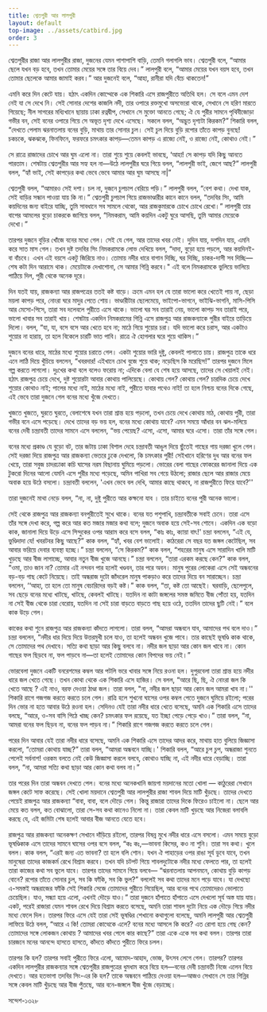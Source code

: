 ```yaml
---
title: শ্বেতপুরী আর লালপুরী
layout: default
top-image: ../assets/catbird.jpg
order: 3
---
```

শ্বেতপুরীর রাজা আর লালপুরীর রাজা, দুজনের যেমন পাশাপাশি বাড়ি, তেমনি গলাগলি ভাব। শ্বেতপুরী বলে, “আমার ছেলে যখন বড় হবে, তখন তােমার মেয়ের সঙ্গে তার বিয়ে দেব।” লালপুরী বলে, “আমার মেয়ের যখন বয়স হবে, তখন তােমার ছেলেকে আমার জামাই করব।” আর দুজনেই বলে, “আহা, রানীরা যদি বেঁচে থাকতেন!” 

এমনি করে দিন কেটে যায়। হঠাৎ একদিন কোথ্থেকে এক শিকারি এসে রাজপুরীতে অতিথি হল। সে বলে এমন দেশ নেই যা সে দেখে নি। সেই সােনার দেশের কাজলি নদী, তার ওপারে রক্তমুখাে অসভ্যেরা থাকে, সেখানে সে হরিণ মারতে গিয়েছে; নীল সাগরের মধ্যিখানে ছায়ায় ঢাকা রত্নদ্বীপ, সেখানে সে মুক্তো আনতে গেছে; ঐ যে পুরীর সামনে পৃথিবীজোড়া গভীর বন, সেই বনের ওপারে গিয়ে সে অভূত দৃশ্য দেখে এসেছে। সকলে বলল, “অদ্ভুত দৃশ্যটা কিরকম?” শিকারি বলল, “দেখতে পেলাম ঝরনাতলায় বনের বুড়ি, মাথায় তার সােনার চুল। সেই চুল দিয়ে বুড়ি রপাের তাঁতে কাপড় বুনছে! চকচকে, ঝকঝকে, ফিনফিনে, ফরফরে চমৎকার কাপড়—তেমন কাপড় এ রাজ্যে নেই, ও রাজ্যে নেই, কোথাও নেই।”

সে রাত্রে রাজাদের চোখে আর ঘুম এলাে না। তারা শুয়ে শুয়ে কেবলই ভাবছে, ‘আহা! সে কাপড় যদি কিছু আনতে পারতাম। শেষটায় শ্বেতপুরীর আর সহ্য হল না—উঠে লালপুরীর ঘরে গিয়ে বলল, “লালপুরী ভাই, জেগে আছ?” লালপুরী বলল, “হ্যাঁ ভাই, সেই কাপড়ের কথা ভেবে ভেবে আমার আর ঘুম আসছে না|”

শ্বেতপুরী বলল, “আমারও সেই দশা। চল না, দুজনে চুপচাপ বেরিয়ে পড়ি।” লালপুরী বলল, “বেশ কথা। দেখা যাক, সেই বাড়ির সন্ধান পাওয়া যায় কি না।” শ্বেতপুরী চুপচাপ গিয়ে রাজভাণ্ডারীর কানে কানে বলল, “তদবির সিং, আমি কয়দিনের জন্য বাইরে যাচ্ছি, তুমি সাবধানে সব সামলে থেকো, আর রাজকুমারকে চোখে চোখে রেখাে।” লালপুরী তার বাপের আমলের বুড়ো চাকরকে জাগিয়ে বলল, “নিমকরাম, আমি কয়দিন একটু ঘুরে আসছি, তুমি আমার মেয়েকে দেখাে।” 

তারপর দুজনে বুড়ির খোঁজে বনের মধ্যে গেল। সেই যে গেল, আর তাদের খবর নেই। দুদিন যায়, দশদিন যায়, এমনি করে সাত মাস গেল। তখন দুষ্ট তদবির সিং নিমকরামকে লােভ দেখিয়ে বলল, “দাদা, বুড়ো হয়ে পড়লে, আর কয়দিনই-বা বাঁচবে। এখন এই বয়সে একটু জিরিয়ে নাও। তােমায় নদীর ধারে বাগান দিচ্ছি, ঘর দিচ্ছি, চাকর-দাসী সব দিচ্ছি—শেষ কটা দিন আরামে থাক। মেয়েটাকে দেখাশােনা, সে আমার গিন্নি করবে।" এই বলে নিমকরামকে ভুলিয়ে ভালিয়ে পাঠিয়ে দিল, পুরী থেকে অনেক দূরে। 

দিন যতই যায়, রাজকন্যা আর রাজপত্রের ততই কষ্ট বাড়ে। ক্রমে এমন হল যে তারা ভালাে করে খেতেই পায় না, ছেড়া ময়লা কাপড় পরে, নােংরা ঘরে মাদুর পেতে শােয়। ভাণ্ডারীটার ছেলেমেয়ে, ভাইপাে-ভাগনে, ভাইঝি-ভাগনি, মাসি-পিসি আর মেসাে-পিসে, তারা সব দলেবলে পুরীতে এসে থাকে। ভালাে ঘর সব তারাই নেয়, ভালাে কাপড় সব তারাই পরে, ভালাে খাবার সব তারাই খায়। শেষটায় একদিন নিমকরামের গিন্নি এসে রাজপুত্র আর রাজকন্যাকে পুরীর বাইরে তাড়িয়ে দিলাে। বলল, “যা, যা, বসে বসে আর খেতে হবে না; মাঠে গিয়ে শুয়াের চরা। যদি ভালাে করে চরাস, আর একটাও শুয়াের না হারায়, তা হলে বিকেলে চারটি ভাত পাবি। রাত্রে ঐ হােগলার ঘরে শুয়ে থাকিস।” 

দুজনে বনের ধারে, মাঠের মধ্যে শুয়াের চরাতে গেল। একটা শুয়াের ভারি দুষ্টু, কেবলই পালাতে চায়। রাজপুত্র তাকে ধরে এনে লাঠি দিয়ে খুঁচিয়ে বললেন, “খবরদার! এইখানে চোখ বুজে শুয়ে থাক; নড়েছিস কি মরেছিস!” তারপর দুজনে মিলে গল্প করতে লাগলাে। দুঃখের কথা বলে বলেও ফরােয় না; এদিকে বেলা যে শেষ হয়ে আসছে, তাদের সে খেয়ালই নেই। হঠাৎ রাজপুত্র চেয়ে দেখে, দুষ্ট শুয়ােরটা আবার কোথায় পালিয়েছে। কোথায় গেল? কোথায় গেল? চারদিক চেয়ে দেখে শুয়াের কোথাও নাই; পালের মধ্যে নাই, মাঠের মধ্যে নাই, পুরীতে যাবার পথেও নাই! তা হলে নিশ্চয় বনের দিকে গেছে, এই ভেবে তারা দুজনে গেল বনের মধ্যে খুঁজে দেখতে। 

খুজতে খুজতে, ঘুরতে ঘুরতে, বেলাশেষে যখন তারা শ্রান্ত হয়ে পড়লাে, তখন চেয়ে দেখে কোথায় মাঠ, কোথায় পুরী, তারা গভীর বনে এসে পড়েছে। দেখে তাদের বড় ভয় হল, বনের মধ্যে কোথায় যাবে? এমন সময়ে আঁধার বন ঝল-মলিয়ে বনের দেবী চন্দ্রাবতী তাদের সামনে এসে বললেন, “ভয় পেয়েছ? এসাে, এসাে, আমার ঘরে এসাে। তারা তাঁর সঙ্গে গেল। 

বনের মধ্যে প্রকাণ্ড যে বুড়াে বট, তার জটায় ঢাকা বিশাল দেহে চন্দ্রাবতী আঙুল দিয়ে ছুঁতেই গাছের গায় দরজা খুলে গেল। সেই দরজা দিয়ে রাজপুত্র আর রাজকন্যা ভেতরে ঢুকে দেখলাে, কি চমৎকার পুরী! সেইখানে হরিণের দুধ আর বনের ফল খেয়ে, তারা সবুজ চাদরঢাকা কচি ঘাসের নরম বিছানায় ঘুমিয়ে পড়লাে। ভােরের বেলা গাছের ফোকরের জানালা দিয়ে এক টুকরাে দিনের আলাে যেমনি এসে পুরীর মধ্যে পড়েছে, অমিন পাখিরা সব গেয়ে উঠলাে; রাজার ছেলে আর রাজার মেয়ে অবাক হয়ে উঠে বসলাে। চন্দ্রাবতী বললেন, 'এখন ভেবে বল দেখি, আমার কাছে থাকবে, না রাজপুরীতে ফিরে যাবে?'' 

তারা দুজনেই মাথা নেড়ে বলল, “না, না, দুষ্টু পুরীতে আর কক্ষনাে যাব । তার চাইতে বনের পুরী অনেক ভালাে। 

সেই থেকে রাজপুত্র আর রাজকন্যা বনপুরীতেই সুখে থাকে। বনের যত পশুপাখি, চন্দ্রাবতীকে সবাই চেনে। তারা এসে তাঁর সঙ্গে দেখা করে, গল্প করে আর কত মজার মজার কথা বলে; দুজনে অবাক হয়ে সেই-সব শােনে। একদিন এক বড়াে কাক, জানালা দিয়ে উড়ে এসে সিন্দুকের ওপর আরাম করে বসে বলল, “কাঃ কাঃ, ক্যায়া বাৎ!' চন্দ্রা বললেন, “এই যে, ভুণ্ডিদাদা যে! খবরটবর কিছু আছে?” কাক বলল, “হ্যাঁ, খবর বেশ ভালােই। কাঠরেরা সে বছর যত জঙ্গল কেটেছিল, সব আবার ভরিয়ে দেবার ব্যবস্থা হচ্ছে।” চন্দ্রা বললেন, “সে কিরকম?” কাক বলল, “শহরের মানুষ এসে সারাদিন খালি মাটি খুড়ছে আর বীজ লাগাচ্ছে, আবার নতুন বীজ খুজে আনছে।” চন্দ্রা বললেন, “তারা এরকম করছে কেন?” কাক বলল, “ওমা, তাও জান না? তােমার এই নন্দবন পার হলেই খণ্ডবন, তার পরে অবন। মানুষ পুরের লােকেরা এসে সেই অন্ধবনের বড়-বড় গাছ কেটে নিয়েছে। তাই অন্ধরাজ দুটো জাঁদরেল মানুষ পাকড়াও করে তাদের দিয়ে বন সারাচ্ছেন। চন্দ্রা বললেন, ‘‘আহা, তা হলে তাে মানুষ বেচারিদের বড়ই কষ্ট।” কাক বলল, “তা, কষ্ট তাে 
আছেই। ঘরবাড়ি, ছেলেপুলে, সব ছেড়ে বনের মধ্যে খাটছে, খাটছে, কেবলই খাটছে। যতদিন না কাটা জঙ্গলের সমস্ত জমিতে বীজ পোঁতা হয়, যতদিন না সেই বীজ থেকে চারা বেরােয়, যতদিন না সেই চারা বাড়তে বাড়তে গাছ হয়ে ওঠে, ততদিন তাদের ছুটি নেই।” বলে কাক উড়ে গেল। 

কাকের কথা শুনে রাজপুত্র আর রাজকন্যা কাঁদতে লাগলাে। তারা বলল, “আমরা অন্ধবনে যাব, আমাদের পথ বলে দাও।” চন্দ্রা বললেন, “নদীর ধার দিয়ে দিয়ে উত্তরমুখী চলে যাও, তা হলেই অন্ধবন খুজে পাবে। তার কাছেই ভূষণ্ডি কাক থাকে, সে তােমাদের পথ দেখাবে। সত্যি কথা ছাড়া আর কিছু বলবে না। নদীর জল ছাড়া আর কোন জল খাবে না। কোন গাছের ফল ছিড়বে না, ফল পাড়বে না—তা হলেই তােমাদের কোন বিপদের ভয় নেই।” 

ভােরবেলা দুজনে একটি বনরেশমের কম্বল আর পটলি ভরে খাবার সঙ্গে নিয়ে রওনা হল। দুপুরবেলা তারা শ্রান্ত হয়ে নদীর ধারে জল খেতে গেছে। তখন কোথা থেকে এক শিকারি এসে হাজির। সে বলল, “আরে ছি, ছি, ঐ নােংরা জল কি খেতে আছে ? এই নাও, বরফ দেওয়া ঠাণ্ডা জল। তারা বলল, "না, নদীর জল ছাড়া আর কোন জল আমরা খাব না।'' শিকারি রাগে গজগজ করতে করতে চলে গেল। 
রাত্রি হলে শুখনাে ঘাসের ওপর কম্বল পেতে দুজনে ঘুমিয়ে রইলাে; পরের দিন ভাের না হতে আবার উঠে রওনা হল। সেদিনও যেই তারা নদীর ধারে খেতে বসেছে, অমনি এক শিকারি এসে তাদের বলছে, “আরে, ও-সব বাসি পিঠে খাচ্ছ কেন? চমৎকার ফল রয়েছে, যত ইচ্ছা পেড়ে পেড়ে খাও।” তারা বলল, “না, আমরা বনের ফল ছিড়ব না, বনের ফল পাড়ব না।” শিকারি রাগে গজগজ করতে করতে চলে গেল। 

পরের দিন আবার যেই তারা নদীর ধারে বসেছে, অমনি এক শিকারি এসে তাদের আদর করে, মাথায় হাত বুলিয়ে জিজ্ঞাসা করলাে, “তােমরা কোথায় যাচ্ছ?” তারা বলল, “আমরা অন্ধবনে যাচ্ছি।' শিকারি বলল, “আরে চুপ চুপ, অন্ধরাজা শুনতে পেলেই সর্বনাশ! ওরকম বলতে নেই কেউ জিজ্ঞাসা করলে বলবে, কোথাও যাচ্ছি না, এই নদীর ধারে বেড়াচ্ছি। তারা বলল, “না, আমরা সত্যি কথা ছাড়া আর কোন কথা বলব না।” 

তার পরের দিন তারা অন্ধবন দেখতে পেল। বনের মধ্যে অনেকখানি জায়গা ময়দানের মতাে খোলা — কাঠুরেরা সেখানে জঙ্গল কেটে সাফ করেছে। সেই খােলা ময়দানে শ্বেতপুরী আর লালপুরীর রাজা শাবল দিয়ে মাটি খুঁড়ছে। তাদের দেখতে পেয়েই রাজপুত্র আর রাজকন্যা “বাবা, বাবা, বলে দৌড়ে গেল। কিন্তু রাজারা তাদের দিকে ফিরেও চাইলাে না। ছেলে আর মেয়ে কত বলল, কত বােঝালাে, তারা সে-সব কথা কানেও নিলাে না। তারা কেবল মাটি খুড়ছে আর নিজেরা বলাবলি করছে যে, এই জমিটা শেষ হলেই আবার বীজ আনতে যেতে হবে। 

রাজপুত্র আর রাজকন্যা অনেকক্ষণ সেখানে দাঁড়িয়ে রইলাে, তারপর বিষন্ন মুখে নদীর ধারে এসে বসলাে। এমন সময়ে বুড়াে ভূষণ্ডিকাক এসে তাদের সামনে ঘাসের ওপর বসে বলল, “কঃ কঃ,—ভাবনা কিসের, কও না শুনি। তারা সব কথা। খুলে বলল। কাক বলল, “এরই জন্য এত ভাবনা? তা হলে বলি শােন। যখন ঐ পাহাড়ের ওপর রাঙা সূর্য ডুবে যাবে, তখন মানুষেরা তাদের কাজকর্ম রেখে বিশ্রাম করবে। তখন যদি চটপট গিয়ে শাবলদুটোকে নদীর মধ্যে ফেলতে পার, তা হলেই তারা কাজের কথা সব ভুলে যাবে। তারপর তাদের সামনে গিয়ে বলবে— “ঝরনাতলায় আপনমনে, কোথায় বুড়ি কাপড় বােনে? রপাের তাঁতে সােনার চুল, সব কি ফাঁকি, সব কি ভুল?” বললেই সব কথা তাদের মনে পড়ে যাবে। যা দেখছাে এ-সমস্তই অন্ধরাজের ফাঁকি সেই শিকারি সেজে তােমাদের পুরীতে গিয়েছিল, আর বনের পথে তােমাদেরও ভােলাতে চেয়েছিল। যাও, সন্ধ্যা হয়ে এলাে, এখনই দৌড়ে যাও।” 
তারা দুজনে হাঁপাতে হাঁপাতে এসে দেখলাে সূর্য অস্ত যায় যায়। একট, পরেই রাজারা যেমন শাবল রেখে দিয়ে বিশ্রাম করতে বসেছে, অমনি তারা শাবল দুটো নিয়ে এক দৌড়ে গিয়ে নদীর মধ্যে ফেলে দিল। তারপর ফিরে এসে যেই তারা সেই ভূষণ্ডির শেখানাে কথাগুলাে বলেছে, অমনি লালপুরী আর শ্বেতপুরী লাফিয়ে উঠে বলল, “আরে এ কি! তােমরা কোত্থেকে এলে? বনের মধ্যে আসলে কি করে? এত রােগা হয়ে গেছ কেন? তােমাদের সঙ্গে লােকজন কোথায় ? আমাদের খবর পেলে কার কাছে?” তারা একে একে সব কথা বলল। তারপর তারা চারজনে মনের আনন্দে হাসতে হাসতে, কাঁদতে কাঁদতে পুরীতে ফিরে চলল। 

তারপর কি হল? তারপর সবাই পুরীতে ফিরে এলাে, আমােদ-আহাদ, ভােজ, উৎসব লেগে গেল। তারপর? তারপর একদিন লালপুরীর রাজকন্যার সঙ্গে শ্বেতপুরীর রাজপুত্রের ধুমধাম করে বিয়ে হল—বনের দেবী চন্দ্রাবতী নিজে এলেন বিয়ে দেখতে। আর হতভাগা তদবির সিং-এর কি হল? তাকে অন্ধবনে পাঠিয়ে দেওয়া হল—আজও সেখানে সে তার গিন্নির সঙ্গে কেবল মাটি খুঁড়ছে আর বীজ পুঁতছে, আর বনে-জঙ্গলে বীজ খুঁজে বেড়াচ্ছে। 

সন্দেশ-১৩২৮ 
